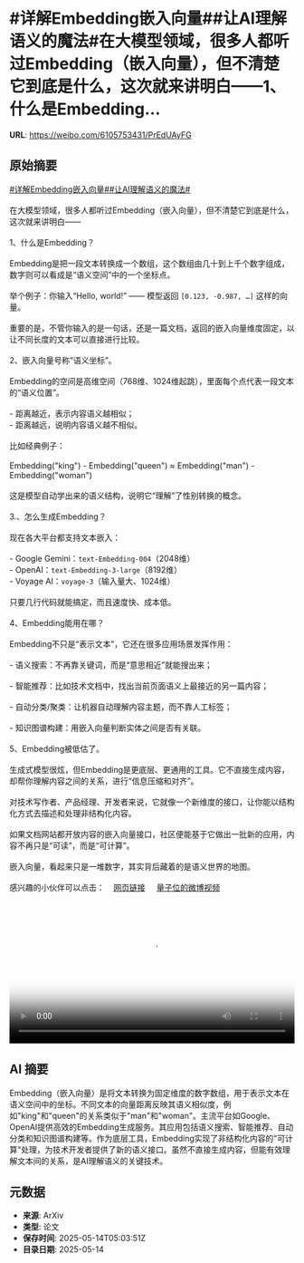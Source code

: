# #详解Embedding嵌入向量##让AI理解语义的魔法#在大模型领域，很多人都听过Embedding（嵌入向量），但不清楚它到底是什么，这次就来讲明白——1、什么是Embedding...

**URL**: https://weibo.com/6105753431/PrEdUAyFG

## 原始摘要

<a href="https://m.weibo.cn/search?containerid=231522type%3D1%26t%3D10%26q%3D%23%E8%AF%A6%E8%A7%A3Embedding%E5%B5%8C%E5%85%A5%E5%90%91%E9%87%8F%23&amp;extparam=%23%E8%AF%A6%E8%A7%A3Embedding%E5%B5%8C%E5%85%A5%E5%90%91%E9%87%8F%23" data-hide=""><span class="surl-text">#详解Embedding嵌入向量#</span></a><a href="https://m.weibo.cn/search?containerid=231522type%3D1%26t%3D10%26q%3D%23%E8%AE%A9AI%E7%90%86%E8%A7%A3%E8%AF%AD%E4%B9%89%E7%9A%84%E9%AD%94%E6%B3%95%23&amp;extparam=%23%E8%AE%A9AI%E7%90%86%E8%A7%A3%E8%AF%AD%E4%B9%89%E7%9A%84%E9%AD%94%E6%B3%95%23" data-hide=""><span class="surl-text">#让AI理解语义的魔法#</span></a><br><br>在大模型领域，很多人都听过Embedding（嵌入向量），但不清楚它到底是什么，这次就来讲明白——<br><br>1、什么是Embedding？<br><br>Embedding是把一段文本转换成一个数组，这个数组由几十到上千个数字组成，数字则可以看成是“语义空间”中的一个坐标点。 <br><br>举个例子：你输入“Hello, world!” —— 模型返回 `[0.123, -0.987, …]` 这样的向量。<br><br>重要的是，不管你输入的是一句话，还是一篇文档，返回的嵌入向量维度固定，以让不同长度的文本可以直接进行比较。<br><br>2、嵌入向量号称“语义坐标”。<br><br>Embedding的空间是高维空间（768维、1024维起跳），里面每个点代表一段文本的“语义位置”。<br><br>- 距离越近，表示内容语义越相似；<br>- 距离越远，说明内容语义越不相似。<br><br>比如经典例子：<br><br>Embedding("king") - Embedding("queen") ≈ Embedding("man") - Embedding("woman") <br><br>这是模型自动学出来的语义结构，说明它“理解”了性别转换的概念。<br><br>3.、怎么生成Embedding？<br><br>现在各大平台都支持文本嵌入：<br><br>- Google Gemini：`text-Embedding-004`（2048维）<br>- OpenAI：`text-Embedding-3-large`（8192维）<br>- Voyage AI：`voyage-3`（输入量大、1024维）  <br><br>只要几行代码就能搞定，而且速度快、成本低。<br><br>4、Embedding能用在哪？<br><br>Embedding不只是“表示文本”，它还在很多应用场景发挥作用：<br><br>- 语义搜索：不再靠关键词，而是“意思相近”就能搜出来；<br><br>- 智能推荐：比如技术文档中，找出当前页面语义上最接近的另一篇内容；<br><br>- 自动分类/聚类：让机器自动理解内容主题，而不靠人工标签；<br><br>- 知识图谱构建：用嵌入向量判断实体之间是否有关联。<br><br>5、Embedding被低估了。<br><br>生成式模型很炫，但Embedding是更底层、更通用的工具。它不直接生成内容，却帮你理解内容之间的关系，进行“信息压缩和对齐”。<br><br>对技术写作者、产品经理、开发者来说，它就像一个新维度的接口，让你能以结构化方式去描述和处理非结构化内容。<br><br>如果文档网站都开放内容的嵌入向量接口，社区便能基于它做出一批新的应用，内容不再只是“可读”，而是“可计算”。<br><br>嵌入向量，看起来只是一堆数字，其实背后藏着的是语义世界的地图。<br><br>感兴趣的小伙伴可以点击：<a href="https://weibo.cn/sinaurl?u=https%3A%2F%2Ftechnicalwriting.dev%2Fml%2Fembeddings%2Foverview.html" data-hide=""><span class="url-icon"><img style="width: 1rem;height: 1rem" src="https://h5.sinaimg.cn/upload/2015/09/25/3/timeline_card_small_web_default.png" referrerpolicy="no-referrer"></span><span class="surl-text">网页链接</span></a> <a href="https://video.weibo.com/show?fid=1034:5165894335135766" data-hide=""><span class="url-icon"><img style="width: 1rem;height: 1rem" src="https://h5.sinaimg.cn/upload/2015/09/25/3/timeline_card_small_video_default.png" referrerpolicy="no-referrer"></span><span class="surl-text">量子位的微博视频</span></a><br clear="both"><div style="clear: both"></div><video controls="controls" poster="https://tvax4.sinaimg.cn/orj480/006Fd7o3ly1i1dzxf76rvj30u00uzjuh.jpg" style="width: 100%"><source src="https://f.video.weibocdn.com/o0/TqmnXOnllx08odl38SFW010412007d710E010.mp4?label=mp4_720p&amp;template=720x740.24.0&amp;ori=0&amp;ps=1CwnkDw1GXwCQx&amp;Expires=1747202552&amp;ssig=rn5HJvmCyg&amp;KID=unistore,video"><source src="https://f.video.weibocdn.com/o0/8rQZxqwElx08odl35A3e010412005j690E010.mp4?label=mp4_hd&amp;template=540x556.24.0&amp;ori=0&amp;ps=1CwnkDw1GXwCQx&amp;Expires=1747202552&amp;ssig=qSX8jteGMT&amp;KID=unistore,video"><source src="https://f.video.weibocdn.com/o0/eJoLe1SVlx08odl31neE010412002w2X0E010.mp4?label=mp4_ld&amp;template=360x368.24.0&amp;ori=0&amp;ps=1CwnkDw1GXwCQx&amp;Expires=1747202552&amp;ssig=rqrqjwklFB&amp;KID=unistore,video"><p>视频无法显示，请前往<a href="https://video.weibo.com/show?fid=1034%3A5165894335135766" target="_blank" rel="noopener noreferrer">微博视频</a>观看。</p></video>

## AI 摘要

Embedding（嵌入向量）是将文本转换为固定维度的数字数组，用于表示文本在语义空间中的坐标。不同文本的向量距离反映其语义相似度，例如"king"和"queen"的关系类似于"man"和"woman"。主流平台如Google、OpenAI提供高效的Embedding生成服务。其应用包括语义搜索、智能推荐、自动分类和知识图谱构建等。作为底层工具，Embedding实现了非结构化内容的"可计算"处理，为技术开发者提供了新的语义接口。虽然不直接生成内容，但能有效理解文本间的关系，是AI理解语义的关键技术。

## 元数据

- **来源**: ArXiv
- **类型**: 论文
- **保存时间**: 2025-05-14T05:03:51Z
- **目录日期**: 2025-05-14
